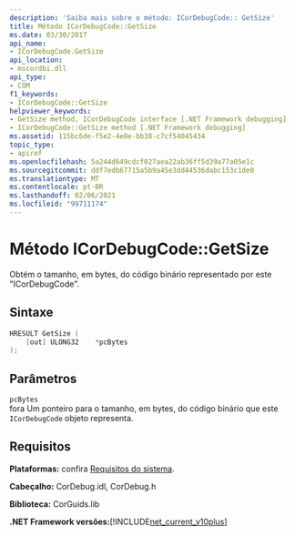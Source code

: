 ```yaml
---
description: 'Saiba mais sobre o método: ICorDebugCode:: GetSize'
title: Método ICorDebugCode::GetSize
ms.date: 03/30/2017
api_name:
- ICorDebugCode.GetSize
api_location:
- mscordbi.dll
api_type:
- COM
f1_keywords:
- ICorDebugCode::GetSize
helpviewer_keywords:
- GetSize method, ICorDebugCode interface [.NET Framework debugging]
- ICorDebugCode::GetSize method [.NET Framework debugging]
ms.assetid: 115bc6de-f5e2-4e8e-bb38-c7cf54045434
topic_type:
- apiref
ms.openlocfilehash: 5a244d649cdcf027aea22ab36ff5d39a77a05e1c
ms.sourcegitcommit: ddf7edb67715a5b9a45e3dd44536dabc153c1de0
ms.translationtype: MT
ms.contentlocale: pt-BR
ms.lasthandoff: 02/06/2021
ms.locfileid: "99711174"
---
```

# <a name="icordebugcodegetsize-method"></a>Método ICorDebugCode::GetSize

Obtém o tamanho, em bytes, do código binário representado por este "ICorDebugCode".

## <a name="syntax"></a>Sintaxe

```cpp
HRESULT GetSize (
    [out] ULONG32    *pcBytes
);
```

## <a name="parameters"></a>Parâmetros

`pcBytes`  
fora Um ponteiro para o tamanho, em bytes, do código binário que este `ICorDebugCode` objeto representa.

## <a name="requirements"></a>Requisitos

**Plataformas:** confira [Requisitos do sistema](../../get-started/system-requirements.md).

**Cabeçalho:** CorDebug.idl, CorDebug.h

**Biblioteca:** CorGuids.lib

**.NET Framework versões:**[!INCLUDE[net_current_v10plus](../../../../includes/net-current-v10plus-md.md)]
